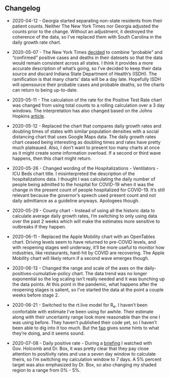 
## Changelog

  - 2020-04-12 - Georgia started separating non-state residents from
    their patient counts. Neither The New York Times nor Georgia
    adjusted the counts prior to the change. Without an adjustment, it
    destroyed the coherence of the data, so I’ve replaced them with
    South Carolina in the daily growth rate chart.

  - 2020-05-07 - The New York Times
    [decided](https://github.com/nytimes/covid-19-data/blob/master/PROBABLE-CASES-NOTE.md)
    to combine “probable” and “confirmed” positive cases and deaths in
    their datesets so that the data would remain consistent across all
    states. I think it provides a more accurate description of what’s
    going, so I’ve decided to keep their data source and discard Indiana
    State Department of Health’s (ISDH). The ramification is that many
    charts’ data will be a day late. Hopefully ISDH will opensource
    their probable cases and probable deaths, so the charts can return
    to being up-to-date.  

  - 2020-05-11 - The calculation of the rate for the Positive Test Rate
    chart was changed from using total counts to a rolling calculation
    over a 3 day windows. The interpretation has also changed based on
    the Johns Hopkins
    [article](https://coronavirus.jhu.edu/testing/testing-positivity).  

  - 2020-05-12 - Replaced the chart that compares daily growth rates and
    doubling times of states with similar population densities with a
    social distancing chart that uses Google Maps data. The daily growth
    rates chart ceased being interesting as doubling times and rates
    have pretty much plateaued. Also, I don’t want to present too many
    charts at once as it might create some information overload. If a
    second or third wave happens, then this chart might return.  

  - 2020-05-26 - Changed wording of the Hospitalizations - Ventilators -
    ICU Beds chart title. I misinterpreted the description of the
    hospitalizations data. I thought I was calculating the daily number
    of people being admitted to the hospital for COVID-19 when it was
    the change in the present count of people hospitalized for COVID-19.
    It’s still relevant because the governor’s speech used present count
    and not daily admittance as a guideline anyways. Apologees though.  

  - 2020-05-29 - County chart - Instead of using all the historic data
    to calculate average daily growth rates, I’m switching to only using
    data over the past 2 weeks which will make the estimates more
    sensitive to outbreaks if they happen.  

  - 2020-06-11 - Replaced the Apple Mobility chart with an OpenTables
    chart. Driving levels seem to have returned to pre-COVID levels, and
    with reopening stages well underway, it’ll be more useful to monitor
    how industries, like restaurants, hard-hit by COVID are recovering.
    The Apple Mobility chart will likely return if a second wave emerges
    though.  

  - 2020-06-13 - Changed the range and scale of the axes on the
    daily-positives-cumulative-policy chart. The data trend was no
    longer exponential so the log scaling isn’t really needed and it was
    bunching up the data points. At this point in the pandemic, what
    happens after the reopening stages is salient, so I’ve started the
    data at the point a couple weeks before stage 2.  

  - 2020-06-21 - Switched to the rt.live model for R<sub>e</sub>. I
    haven’t been confortable with estimate I’ve been using for awhile.
    Their estimate along with their uncertainty range look more
    reasonable than the one I was using before. They haven’t published
    their code yet, so I haven’t been able to dig into it too much. But
    the [faq](https://rt.live/faq) gives some hints to what they’re
    doing, and it seems sound.  

  - 2020-07-08 - Daily positive rate - During a
    [briefing](https://twitter.com/i/broadcasts/1ypKdwaqLegxW) I watched
    with Gov. Holcomb and Dr. Box, it was pretty clear that they pay
    close attention to positivity rates and use a seven day window to
    calculate theirs, so I’m switching my calculation window to 7 days.
    A 5% percent target was also emphasized by Dr. Box, so also changing
    my shaded region to a range from 0% - 5%.
